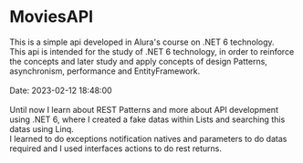 # MoviesAPI
This is a simple api developed in Alura's course on .NET 6 technology.
</br>
This api is intended for the study of .NET 6 technology, in order to reinforce the concepts and later study and apply concepts of design Patterns,
asynchronism, performance and EntityFramework.
</br>
</br>
Date: 2023-02-12 18:48:00
</br>
</br>
Until now I learn about REST Patterns and more about API development using .NET 6, where I created a fake datas within Lists and searching this datas using Linq.
</br>
I learned to do exceptions notification natives and parameters to do datas required and I used interfaces actions to do rest returns.


